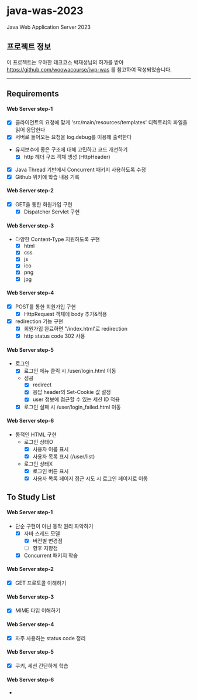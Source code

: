 # java-was-2023

Java Web Application Server 2023

## 프로젝트 정보

이 프로젝트는 우아한 테크코스 박재성님의 허가를 받아 https://github.com/woowacourse/jwp-was
를 참고하여 작성되었습니다.


---


## Requirements
#### Web Server step-1
- [x] 클라이언트의 요청에 맞게 'src/main/resources/templates' 디렉토리의 파일을 읽어 응답한다
- [x] 서버로 들어오는 요청을 log.debug를 이용해 출력한다
- 유지보수에 좋은 구조에 대해 고민하고 코드 개선하기
  - [x] http 헤더 구조 객체 생성 (HttpHeader)
- [x] Java Thread 기반에서 Concurrent 패키지 사용하도록 수정
- [x] Github 위키에 학습 내용 기록
#### Web Server step-2
- [x] GET을 통한 회원가입 구현
  - [x] Dispatcher Servlet 구현
#### Web Server step-3
- 다양한 Content-Type 지원하도록 구현
  - [x] html
  - [x] css
  - [x] js
  - [x] ico
  - [x] png
  - [x] jpg 
#### Web Server step-4
- [x] POST를 통한 회원가입 구현
  - [x] HttpRequest 객체에 body 추가&적용 
- [x] redirection 기능 구현
  - [x] 회원가입 완료하면 "/index.html'로 redirection
  - [x] http status code 302 사용
#### Web Server step-5
- 로그인
  - [x] 로그인 메뉴 클릭 시 /user/login.html 이동
  - 성공
    - [x] redirect
    - [x] 응답 header의 Set-Cookie 값 설정
    - [x] user 정보에 접근할 수 있는 세션 ID 적용
  - [x] 로그인 실패 시 /user/login_failed.html 이동
#### Web Server step-6
- 동적인 HTML 구현
  - 로그인 상태O
    - [x] 사용자 이름 표시
    - [x] 사용자 목록 표시 (/user/list)
  - 로그인 상태X
    - [x] 로그인 버튼 표시
    - [x] 사용자 목록 페이지 접근 시도 시 로그인 페이지로 이동

## To Study List
#### Web Server step-1
- 단순 구현이 아닌 동작 원리 파악하기
  - [x] 자바 스레드 모델 
    - [x] 버전별 변경점
    - [ ] 향후 지향점
  - [x] Concurrent 패키지 학습
#### Web Server step-2
- [x] GET 프로토콜 이해하기
#### Web Server step-3
- [x] MIME 타입 이해하기
#### Web Server step-4
- [x] 자주 사용하는 status code 정리
#### Web Server step-5
- [x] 쿠키, 세션 간단하게 학습
#### Web Server step-6
-
